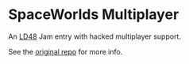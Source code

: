 SpaceWorlds Multiplayer
=======================

An [LD48](http://ludumdare.com) Jam entry with hacked multiplayer support.

See the [original repo](https://github.com/DavidTruby/SpaceWorlds) for more
info.
